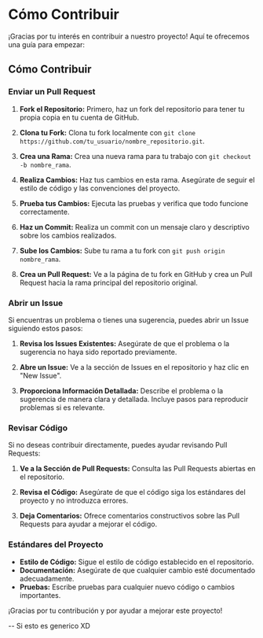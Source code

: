 # Cómo Contribuir

¡Gracias por tu interés en contribuir a nuestro proyecto! Aquí te ofrecemos una guía para empezar:

## Cómo Contribuir

### Enviar un Pull Request

1. **Fork el Repositorio:** Primero, haz un fork del repositorio para tener tu propia copia en tu cuenta de GitHub.

2. **Clona tu Fork:** Clona tu fork localmente con `git clone https://github.com/tu_usuario/nombre_repositorio.git`.

3. **Crea una Rama:** Crea una nueva rama para tu trabajo con `git checkout -b nombre_rama`.

4. **Realiza Cambios:** Haz tus cambios en esta rama. Asegúrate de seguir el estilo de código y las convenciones del proyecto.

5. **Prueba tus Cambios:** Ejecuta las pruebas y verifica que todo funcione correctamente.

6. **Haz un Commit:** Realiza un commit con un mensaje claro y descriptivo sobre los cambios realizados.

7. **Sube los Cambios:** Sube tu rama a tu fork con `git push origin nombre_rama`.

8. **Crea un Pull Request:** Ve a la página de tu fork en GitHub y crea un Pull Request hacia la rama principal del repositorio original.

### Abrir un Issue

Si encuentras un problema o tienes una sugerencia, puedes abrir un Issue siguiendo estos pasos:

1. **Revisa los Issues Existentes:** Asegúrate de que el problema o la sugerencia no haya sido reportado previamente.

2. **Abre un Issue:** Ve a la sección de Issues en el repositorio y haz clic en "New Issue".

3. **Proporciona Información Detallada:** Describe el problema o la sugerencia de manera clara y detallada. Incluye pasos para reproducir problemas si es relevante.

### Revisar Código

Si no deseas contribuir directamente, puedes ayudar revisando Pull Requests:

1. **Ve a la Sección de Pull Requests:** Consulta las Pull Requests abiertas en el repositorio.

2. **Revisa el Código:** Asegúrate de que el código siga los estándares del proyecto y no introduzca errores.

3. **Deja Comentarios:** Ofrece comentarios constructivos sobre las Pull Requests para ayudar a mejorar el código.

### Estándares del Proyecto

- **Estilo de Código:** Sigue el estilo de código establecido en el repositorio.
- **Documentación:** Asegúrate de que cualquier cambio esté documentado adecuadamente.
- **Pruebas:** Escribe pruebas para cualquier nuevo código o cambios importantes.

¡Gracias por tu contribución y por ayudar a mejorar este proyecto!

-- Si esto es generico XD